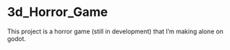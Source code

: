 # 3d_Horror_Game


This project is a horror game (still in development) that I’m making alone on godot.
